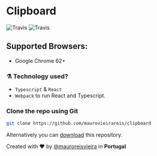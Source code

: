 # Clipboard

![Travis](https://img.shields.io/travis/rust-lang/rust.svg?style=flat-square)
![Travis](https://img.shields.io/dub/l/vibe-d.svg)

## Supported Browsers:
- Google Chrome 62+

### ⚗️ Technology used?

- `Typescript` & `React`
- `Webpack` to run React and Typescript.

### Clone the repo using Git

```bash
git clone https://github.com/maurovieirareis/clipboard
```

Alternatively you can [download](https://codeload.github.com/maurovieirareis/clipboard/zip/master) this repository.

Created with ♥️ by [@mauroreisvieira](https://twitter.com/mauroreisvieira) in **Portugal**
